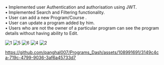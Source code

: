 • Implemented user Authentication and authorisation using JWT. <br>
• Implemented Search and Filtering functionality. <br>
• User can add a new Program/Course . <br>
• User can update a program added by him. <br>
• Users who are not the owner of a particular program can see the program details without having ability to Edit. <br>




![1](https://github.com/panghal007/Programs_Dash/assets/108991691/1337f41d-9627-4a3e-a97e-adcdaea2df82)
![5](https://github.com/panghal007/Programs_Dash/assets/108991691/db0a5dc2-6e78-42e8-8ceb-10c004847ef7)
![6](https://github.com/panghal007/Programs_Dash/assets/108991691/63405b1b-cc0a-4bb1-acac-b4363afca749)
![4](https://github.com/panghal007/Programs_Dash/assets/108991691/6d68be8c-6da3-4854-91dd-a36534c8afa2)
![2](https://github.com/panghal007/Programs_Dash/assets/108991691/837d05b0-0a9b-4659-831b-45bbdbe0154f)


https://github.com/panghal007/Programs_Dash/assets/108991691/3149c4ca-719c-4799-9036-3af6a45733d7

